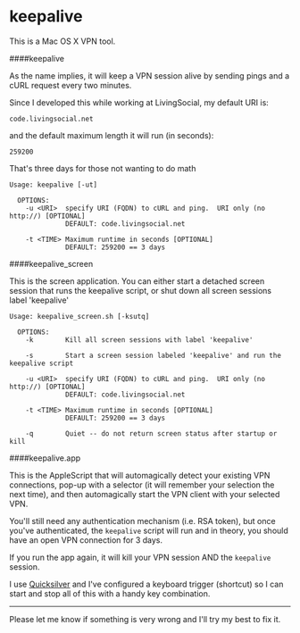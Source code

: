 keepalive
=========

This is a Mac OS X VPN tool.

####keepalive

As the name implies, it will keep a VPN session alive by sending pings and a cURL request every two minutes.

Since I developed this while working at LivingSocial, my default URI is:

`code.livingsocial.net`

and the default maximum length it will run (in seconds):

`259200`

That's three days for those not wanting to do math

    Usage: keepalive [-ut]

      OPTIONS:
        -u <URI>  specify URI (FQDN) to cURL and ping.  URI only (no http://) [OPTIONAL]
                  DEFAULT: code.livingsocial.net

        -t <TIME> Maximum runtime in seconds [OPTIONAL]
                  DEFAULT: 259200 == 3 days
                  
####keepalive_screen

This is the screen application.  You can either start a detached screen session that runs the keepalive script, or shut down all screen sessions label 'keepalive'

    Usage: keepalive_screen.sh [-ksutq]

      OPTIONS:
        -k        Kill all screen sessions with label 'keepalive'

        -s        Start a screen session labeled 'keepalive' and run the keepalive script

        -u <URI>  specify URI (FQDN) to cURL and ping.  URI only (no http://) [OPTIONAL]
                  DEFAULT: code.livingsocial.net

        -t <TIME> Maximum runtime in seconds [OPTIONAL]
                  DEFAULT: 259200 == 3 days

        -q        Quiet -- do not return screen status after startup or kill

####keepalive.app

This is the AppleScript that will automagically detect your existing VPN connections, pop-up with a selector (it will remember your selection the next time), and then automagically start the VPN client with your selected VPN.

You'll still need any authentication mechanism (i.e. RSA token), but once you've authenticated, the `keepalive` script will run and in theory, you should have an open VPN connection for 3 days.

If you run the app again, it will kill your VPN session AND the `keepalive` session.

I use [Quicksilver](http://qsapp.com/) and I've configured a keyboard trigger (shortcut) so I can start and stop all of this with a handy key combination.

<hr>
Please let me know if something is very wrong and I'll try my best to fix it.